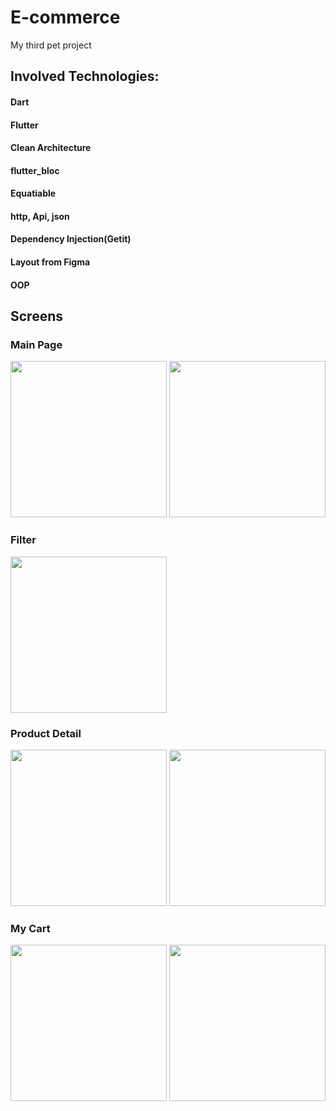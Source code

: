 # E-commerce
My third pet project
## Involved Technologies:

#### Dart
#### Flutter
#### Clean Architecture
#### flutter_bloc
#### Equatiable
#### http, Api, json
#### Dependency Injection(Getit)
#### Layout from Figma
#### OOP


## Screens
### Main Page

<img src="https://i.postimg.cc/gkVH49LK/Screenshot-1662315897.png" width = "250"> <img src="https://i.postimg.cc/zfcC384q/Screenshot-1662315925.png" width = "250">

### Filter
<img src="https://i.postimg.cc/dVJmxW8c/Screenshot-1662316115.png" width = "250"> 

### Product Detail
<img src="https://i.postimg.cc/fy4Yj5wF/Screenshot-1662316001.png" width = "250"> <img src="https://i.postimg.cc/RFJcH2zK/Screenshot-1662316003.png" width = "250"> 

### My Cart
<img src="https://i.postimg.cc/qvQXV8Lh/Screenshot-1662316012.png" width = "250"> <img src="https://i.postimg.cc/N0M8g5JN/Screenshot-1662316014.png" width = "250">

